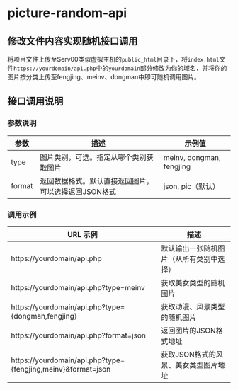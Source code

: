 # picture-random-api

## 修改文件内容实现随机接口调用
将项目文件上传至Serv00类似虚拟主机的`public_html`目录下，将`index.html`文件`https://yourdomain/api.php`中的`yourdomain`部分修改为你的域名，并将你的图片按分类上传至fengjing、meinv、dongman中即可随机调用图片。

## 接口调用说明

### 参数说明

| 参数   | 描述                                 | 示例值                     |
|--------|--------------------------------------|----------------------------|
| type   | 图片类别，可选。指定从哪个类别获取图片 | meinv, dongman, fengjing    |
| format | 返回数据格式。默认直接返回图片，可以选择返回JSON格式 | json, pic（默认）          |

### 调用示例

| URL 示例                                          | 描述                             |
|---------------------------------------------------|----------------------------------|
| https://yourdomain/api.php             | 默认输出一张随机图片（从所有类别中选择） |
| https://yourdomain/api.php?type=meinv  | 获取美女类型的随机图片                   |
| https://yourdomain/api.php?type={dongman,fengjing} | 获取动漫、风景类型的随机图片           |
| https://yourdomain/api.php?format=json | 返回图片的JSON格式地址                |
| https://yourdomain/api.php?type={fengjing,meinv}&format=json | 获取JSON格式的风景、美女类型图片地址 |
